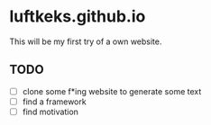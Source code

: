 # luftkeks.github.io
This will be my first try of a own website.

## TODO
 - [ ] clone some f*ing website to generate some text
 - [ ] find a framework
 - [ ] find motivation
